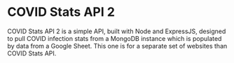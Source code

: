 # COVID Stats API 2

COVID Stats API 2 is a simple API, built with Node and ExpressJS, designed to pull COVID infection stats from a MongoDB instance which is populated by data from a Google Sheet. This one is for a separate set of websites than COVID Stats API.
